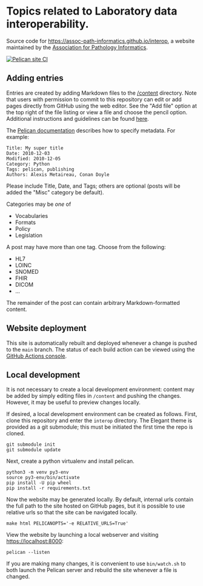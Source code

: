 # Topics related to Laboratory data interoperability.

Source code for <https://assoc-path-informatics.github.io/interop>, a
website maintained by the [Association for Pathology Informatics](https://pathologyinformatics.org).

[![Pelican site CI](https://github.com/assoc-path-informatics/interop/actions/workflows/pelican.yml/badge.svg)](https://github.com/assoc-path-informatics/interop/actions/workflows/pelican.yml)

## Adding entries

Entries are created by adding Markdown files to the
[/content](/content) directory. Note that users with permission to
commit to this repository can edit or add pages directly from GitHub
using the web editor. See the "Add file" option at the top right of
the file listing or view a file and choose the pencil
option. Additional instructions and guidelines can be found
[here](https://assoc-path-informatics.github.io/interop/pages/about.html).

The [Pelican documentation](https://docs.getpelican.com/en/latest/content.html#file-metadata)
describes how to specify metadata. For example:

```
Title: My super title
Date: 2010-12-03
Modified: 2010-12-05
Category: Python
Tags: pelican, publishing
Authors: Alexis Metaireau, Conan Doyle
```

Please include Title, Date, and Tags; others are optional (posts will
be added the "Misc" category be default).

Categories may be *one* of

- Vocabularies
- Formats
- Policy
- Legislation

A post may have more than one tag. Choose from the following:

- HL7
- LOINC
- SNOMED
- FHIR
- DICOM
- ...

The remainder of the post can contain arbitrary Markdown-formatted content.

## Website deployment

This site is automatically rebuilt and deployed whenever a change is
pushed to the ``main`` branch. The status of each build action can be
viewed using the
[GitHub Actions console](https://github.com/assoc-path-informatics/interop/actions).

## Local development

It is not necessary to create a local development environment: content
may be added by simply editing files in ``/content`` and pushing the
changes. However, it may be useful to preview changes locally.

If desired, a local development environment can be created as follows. First,
clone this repository and enter the ``interop`` directory. The Elegant
theme is provided as a git submodule; this must be initiated the first
time the repo is cloned.

```
git submodule init
git submodule update
```

Next, create a python virtualenv and install pelican.

```
python3 -m venv py3-env
source py3-env/bin/activate
pip install -U pip wheel
pip install -r requirements.txt
```

Now the website may be generated locally. By default, internal urls
contain the full path to the site hosted on GitHub pages, but it is
possible to use relative urls so that the site can be navigated
locally.

```
make html PELICANOPTS='-e RELATIVE_URLS=True'
```

View the website by launching a local webserver and visiting <https://localhost:8000>:

```
pelican --listen
```

If you are making many changes, it is convenient to use
``bin/watch.sh`` to both launch the Pelican server and rebuild the
site whenever a file is changed.
